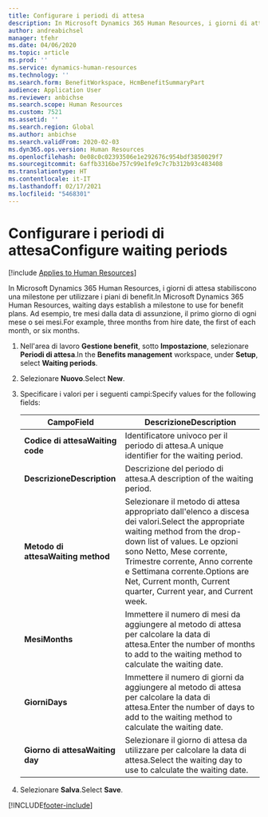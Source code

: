 ```yaml
---
title: Configurare i periodi di attesa
description: In Microsoft Dynamics 365 Human Resources, i giorni di attesa stabiliscono una milestone per utilizzare i piani di benefit.
author: andreabichsel
manager: tfehr
ms.date: 04/06/2020
ms.topic: article
ms.prod: ''
ms.service: dynamics-human-resources
ms.technology: ''
ms.search.form: BenefitWorkspace, HcmBenefitSummaryPart
audience: Application User
ms.reviewer: anbichse
ms.search.scope: Human Resources
ms.custom: 7521
ms.assetid: ''
ms.search.region: Global
ms.author: anbichse
ms.search.validFrom: 2020-02-03
ms.dyn365.ops.version: Human Resources
ms.openlocfilehash: 0e08c0c02393506e1e292676c954bdf3850029f7
ms.sourcegitcommit: 6affb3316be757c99e1fe9c7c7b312b93c483408
ms.translationtype: HT
ms.contentlocale: it-IT
ms.lasthandoff: 02/17/2021
ms.locfileid: "5468301"
---
```

# <a name="configure-waiting-periods"></a><span data-ttu-id="4a3bf-103">Configurare i periodi di attesa</span><span class="sxs-lookup"><span data-stu-id="4a3bf-103">Configure waiting periods</span></span>

[!include [Applies to Human Resources](../includes/applies-to-hr.md)]

<span data-ttu-id="4a3bf-104">In Microsoft Dynamics 365 Human Resources, i giorni di attesa stabiliscono una milestone per utilizzare i piani di benefit.</span><span class="sxs-lookup"><span data-stu-id="4a3bf-104">In Microsoft Dynamics 365 Human Resources, waiting days establish a milestone to use for benefit plans.</span></span> <span data-ttu-id="4a3bf-105">Ad esempio, tre mesi dalla data di assunzione, il primo giorno di ogni mese o sei mesi.</span><span class="sxs-lookup"><span data-stu-id="4a3bf-105">For example, three months from hire date, the first of each month, or six months.</span></span>   

1. <span data-ttu-id="4a3bf-106">Nell'area di lavoro **Gestione benefit**, sotto **Impostazione**, selezionare **Periodi di attesa**.</span><span class="sxs-lookup"><span data-stu-id="4a3bf-106">In the **Benefits management** workspace, under **Setup**, select **Waiting periods**.</span></span>

2. <span data-ttu-id="4a3bf-107">Selezionare **Nuovo**.</span><span class="sxs-lookup"><span data-stu-id="4a3bf-107">Select **New**.</span></span>

3. <span data-ttu-id="4a3bf-108">Specificare i valori per i seguenti campi:</span><span class="sxs-lookup"><span data-stu-id="4a3bf-108">Specify values for the following fields:</span></span>

   | <span data-ttu-id="4a3bf-109">Campo</span><span class="sxs-lookup"><span data-stu-id="4a3bf-109">Field</span></span> | <span data-ttu-id="4a3bf-110">Descrizione</span><span class="sxs-lookup"><span data-stu-id="4a3bf-110">Description</span></span> |
   | --- | --- |
   | <span data-ttu-id="4a3bf-111">**Codice di attesa**</span><span class="sxs-lookup"><span data-stu-id="4a3bf-111">**Waiting code**</span></span> | <span data-ttu-id="4a3bf-112">Identificatore univoco per il periodo di attesa.</span><span class="sxs-lookup"><span data-stu-id="4a3bf-112">A unique identifier for the waiting period.</span></span> |
   | <span data-ttu-id="4a3bf-113">**Descrizione**</span><span class="sxs-lookup"><span data-stu-id="4a3bf-113">**Description**</span></span> | <span data-ttu-id="4a3bf-114">Descrizione del periodo di attesa.</span><span class="sxs-lookup"><span data-stu-id="4a3bf-114">A description of the waiting period.</span></span> |
   | <span data-ttu-id="4a3bf-115">**Metodo di attesa**</span><span class="sxs-lookup"><span data-stu-id="4a3bf-115">**Waiting method**</span></span> | <span data-ttu-id="4a3bf-116">Selezionare il metodo di attesa appropriato dall'elenco a discesa dei valori.</span><span class="sxs-lookup"><span data-stu-id="4a3bf-116">Select the appropriate waiting method from the drop-down list of values.</span></span> <span data-ttu-id="4a3bf-117">Le opzioni sono Netto, Mese corrente, Trimestre corrente, Anno corrente e Settimana corrente.</span><span class="sxs-lookup"><span data-stu-id="4a3bf-117">Options are Net, Current month, Current quarter, Current year, and Current week.</span></span> |
   | <span data-ttu-id="4a3bf-118">**Mesi**</span><span class="sxs-lookup"><span data-stu-id="4a3bf-118">**Months**</span></span> | <span data-ttu-id="4a3bf-119">Immettere il numero di mesi da aggiungere al metodo di attesa per calcolare la data di attesa.</span><span class="sxs-lookup"><span data-stu-id="4a3bf-119">Enter the number of months to add to the waiting method to calculate the waiting date.</span></span> |
   | <span data-ttu-id="4a3bf-120">**Giorni**</span><span class="sxs-lookup"><span data-stu-id="4a3bf-120">**Days**</span></span> | <span data-ttu-id="4a3bf-121">Immettere il numero di giorni da aggiungere al metodo di attesa per calcolare la data di attesa.</span><span class="sxs-lookup"><span data-stu-id="4a3bf-121">Enter the number of days to add to the waiting method to calculate the waiting date.</span></span> |
   | <span data-ttu-id="4a3bf-122">**Giorno di attesa**</span><span class="sxs-lookup"><span data-stu-id="4a3bf-122">**Waiting day**</span></span> | <span data-ttu-id="4a3bf-123">Selezionare il giorno di attesa da utilizzare per calcolare la data di attesa.</span><span class="sxs-lookup"><span data-stu-id="4a3bf-123">Select the waiting day to use to calculate the waiting date.</span></span> |

4. <span data-ttu-id="4a3bf-124">Selezionare **Salva**.</span><span class="sxs-lookup"><span data-stu-id="4a3bf-124">Select **Save**.</span></span>


[!INCLUDE[footer-include](../includes/footer-banner.md)]